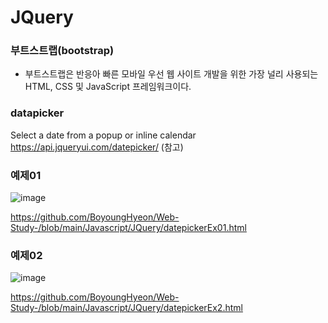 # JQuery

### 부트스트랩(bootstrap)
- 부트스트랩은 반응아 빠른 모바일 우선 웹 사이트 개발을 위한 가장 널리 사용되는 HTML, CSS 및 JavaScript 프레임워크이다.

### datapicker 
Select a date from a popup or inline calendar
https://api.jqueryui.com/datepicker/
(참고)


### 예제01
![image](https://user-images.githubusercontent.com/49936027/137868994-d86c7651-cdfc-44d6-b048-5fc2531e720d.png)

https://github.com/BoyoungHyeon/Web-Study-/blob/main/Javascript/JQuery/datepickerEx01.html


### 예제02
![image](https://user-images.githubusercontent.com/49936027/137869233-fe4cbe3e-ac7c-4078-acec-442e198ecbb6.png)

https://github.com/BoyoungHyeon/Web-Study-/blob/main/Javascript/JQuery/datepickerEx2.html

